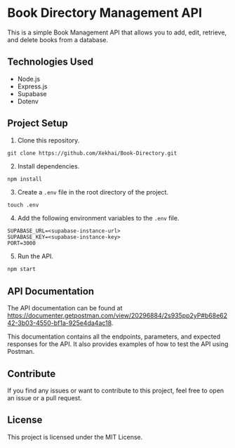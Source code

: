 # Book Directory Management API

This is a simple Book Management API that allows you to add, edit, retrieve, and delete books from a database.

## Technologies Used

- Node.js
- Express.js
- Supabase
- Dotenv

## Project Setup

1. Clone this repository.
```git
git clone https://github.com/Xekhai/Book-Directory.git
```
2. Install dependencies.
```javascript
npm install
```

3. Create a `.env` file in the root directory of the project.
```
touch .env
```

4. Add the following environment variables to the `.env` file.
```
SUPABASE_URL=<supabase-instance-url>
SUPABASE_KEY=<supabase-instance-key>
PORT=3000
```
5. Run the API.
```javascript
npm start
```


## API Documentation

The API documentation can be found at https://documenter.getpostman.com/view/20296884/2s935pp2yP#b68e6242-3b03-4550-bf1a-925e4da4ac18.

This documentation contains all the endpoints, parameters, and expected responses for the API. It also provides examples of how to test the API using Postman.

## Contribute

If you find any issues or want to contribute to this project, feel free to open an issue or a pull request.

## License

This project is licensed under the MIT License.